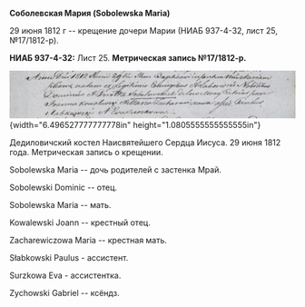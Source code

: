 **Соболевская Мария (Sobolewska Maria)**

29 июня 1812 г -- крещение дочери Марии (НИАБ 937-4-32, лист 25,
№17/1812-р).

**НИАБ 937-4-32:** Лист 25. **Метрическая запись №17/1812-р.**

![](./media/1f19f2df22e811f5abc8acf43e5e45de840c8285.png){width="6.496527777777778in"
height="1.0805555555555555in"}

Дедиловичский костел Наисвятейшего Сердца Иисуса. 29 июня 1812 года.
Метрическая запись о крещении.

Sobolewska Maria -- дочь родителей с застенка Мрай.

Sobolewski Dominic -- отец.

Sobolewska Maria -- мать.

Kowalewski Joann -- крестный отец.

Zacharewiczowa Maria -- крестная мать.

Słabkowski Paulus - ассистент.

Surzkowa Eva - ассистентка.

Zychowski Gabriel -- ксёндз.
